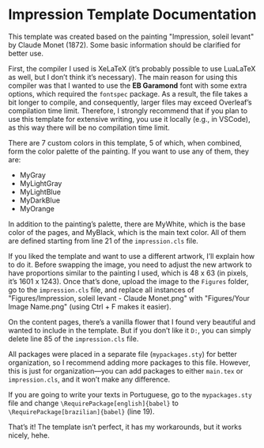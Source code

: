 # Impression Template Documentation

This template was created based on the painting "Impression, soleil levant" by Claude Monet (1872). Some basic information should be clarified for better use.

First, the compiler I used is XeLaTeX (it’s probably possible to use LuaLaTeX as well, but I don’t think it’s necessary). The main reason for using this compiler was that I wanted to use the **EB Garamond** font with some extra options, which required the `fontspec` package. As a result, the file takes a bit longer to compile, and consequently, larger files may exceed Overleaf’s compilation time limit. Therefore, I strongly recommend that if you plan to use this template for extensive writing, you use it locally (e.g., in VSCode), as this way there will be no compilation time limit.

There are 7 custom colors in this template, 5 of which, when combined, form the color palette of the painting. If you want to use any of them, they are:
- MyGray
- MyLightGray
- MyLightBlue
- MyDarkBlue
- MyOrange

In addition to the painting’s palette, there are MyWhite, which is the base color of the pages, and MyBlack, which is the main text color. All of them are defined starting from line 21 of the `impression.cls` file.

If you liked the template and want to use a different artwork, I’ll explain how to do it. Before swapping the image, you need to adjust the new artwork to have proportions similar to the painting I used, which is 48 x 63 (in pixels, it’s 1601 x 1243). Once that’s done, upload the image to the `Figures` folder, go to the `impression.cls` file, and replace all instances of "Figures/Impression, soleil levant - Claude Monet.png" with "Figures/Your Image Name.png" (using Ctrl + F makes it easier).

On the content pages, there’s a vanilla flower that I found very beautiful and wanted to include in the template. But if you don’t like it `D:`, you can simply delete line 85 of the `impression.cls` file.

All packages were placed in a separate file (`mypackages.sty`) for better organization, so I recommend adding more packages to this file. However, this is just for organization—you can add packages to either `main.tex` or `impression.cls`, and it won’t make any difference.

If you are going to write your texts in Portuguese, go to the `mypackages.sty` file and change `\RequirePackage[english]{babel}` to `\RequirePackage[brazilian]{babel}` (line 19).

That’s it! The template isn’t perfect, it has my workarounds, but it works nicely, hehe.
